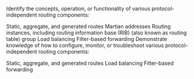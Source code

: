 Identify the concepts, operation, or functionality of various protocol-independent routing components:

Static, aggregate, and generated routes
Martian addresses
Routing instances, including routing information base (RIB) (also known as routing table) group
Load balancing
Filter-based forwarding
Demonstrate knowledge of how to configure, monitor, or troubleshoot various protocol-independent routing components:

Static, aggregate, and generated routes
Load balancing
Filter-based forwarding
